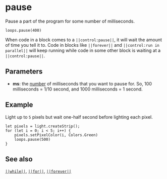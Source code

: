 # pause

Pause a part of the program for some number of milliseconds.

```sig
loops.pause(400)
```

When code in a block comes to a ``||control:pause||``, it will wait the amount of time you tell it to. Code
in blocks like ``||forever||`` and ``||control:run in parallel||`` will keep running while code in some other
block is waiting at a ``||control:pause||``.

## Parameters

* **ms**: the [number](/types/number) of milliseconds that you want to pause for. So, 100 milliseconds = 1/10 second, and 1000 milliseconds = 1 second.

## Example

Light up to `5` pixels but wait one-half second before lighting each pixel.

```blocks
let pixels = light.createStrip();
for (let i = 0; i < 5; i++) {
    pixels.setPixelColor(i, Colors.Green)
    loops.pause(500)
}
```

## See also

[``||while||``](/blocks/loops/while), [``||for||``](/blocks/loops/for),
[``||forever||``](/reference/loops/forever)
